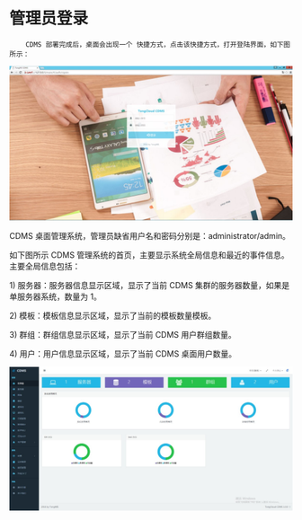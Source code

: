 # **管理员登录**

        CDMS 部署完成后，桌面会出现一个 快捷方式，点击该快捷方式，打开登陆界面，如下图所示：

![](/assets/登录界面.jpg)

CDMS 桌面管理系统，管理员缺省用户名和密码分别是：administrator/admin。

如下图所示 CDMS 管理系统的首页，主要显示系统全局信息和最近的事件信息。主要全局信息包括：

1\) 服务器：服务器信息显示区域，显示了当前 CDMS 集群的服务器数量，如果是单服务器系统，数量为 1。

2\) 模板：模板信息显示区域，显示了当前的模板数量模板。

3\) 群组：群组信息显示区域，显示了当前 CDMS 用户群组数量。

4\) 用户：用户信息显示区域，显示了当前 CDMS 桌面用户数量。

![](/assets/首页.jpg)

